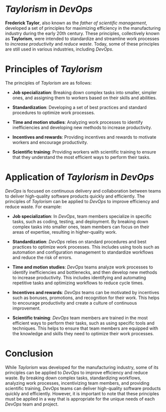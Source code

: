 # *Taylorism* in *DevOps*
**Frederick Taylor**, also known as the *father of scientific management*, developed a set of principles for maximizing efficiency in the manufacturing industry during the early 20th century. These principles, collectively known as **Taylorism**, were intended to standardize and streamline work processes to *increase productivity* and *reduce waste*. Today, some of these principles are still used in various industries, including *DevOps*.

# Principles of *Taylorism*
The principles of *Taylorism* are as follows:

- **Job specialization**: Breaking down complex tasks into smaller, simpler ones, and assigning them to workers based on their skills and abilities.

- **Standardization**: Developing a set of best practices and standard procedures to optimize work processes.

- **Time and motion studies**: Analyzing work processes to identify inefficiencies and developing new methods to increase productivity.

- **Incentives and rewards**: Providing incentives and rewards to motivate workers and encourage productivity.

- **Scientific training**: Providing workers with scientific training to ensure that they understand the most efficient ways to perform their tasks.

# Application of *Taylorism* in *DevOps*
*DevOps* is focused on continuous delivery and collaboration between teams to deliver high-quality software products quickly and efficiently. The principles of *Taylorism* can be applied to *DevOps* to improve efficiency and reduce waste. For example:

- **Job specialization**: In *DevOps*, team members specialize in specific tasks, such as coding, testing, and deployment. By breaking down complex tasks into smaller ones, team members can focus on their areas of expertise, resulting in higher-quality work.

- **Standardization**: *DevOps* relies on standard procedures and best practices to optimize work processes. This includes using tools such as automation and configuration management to standardize workflows and reduce the risk of errors.

- **Time and motion studies**: *DevOps* teams analyze work processes to identify inefficiencies and bottlenecks, and then develop new methods to increase productivity. This includes identifying and automating repetitive tasks and optimizing workflows to reduce cycle times.

- **Incentives and rewards**: *DevOps* teams can be motivated by incentives such as bonuses, promotions, and recognition for their work. This helps to encourage productivity and create a culture of continuous improvement.

- **Scientific training**: *DevOps* team members are trained in the most efficient ways to perform their tasks, such as using specific tools and techniques. This helps to ensure that team members are equipped with the knowledge and skills they need to optimize their work processes.

# Conclusion
While *Taylorism* was developed for the manufacturing industry, some of its principles can be applied to *DevOps* to improve efficiency and reduce waste. By breaking down complex tasks, standardizing workflows, analyzing work processes, incentivizing team members, and providing scientific training, *DevOps* teams can deliver high-quality software products quickly and efficiently. However, it is important to note that these principles must be applied in a way that is appropriate for the unique needs of each *DevOps* team and project.